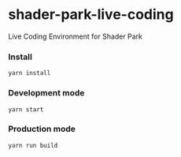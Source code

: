 # shader-park-live-coding
 Live Coding Environment for Shader Park

### Install   
`yarn install`

### Development mode  
`yarn start`

### Production mode
`yarn run build`